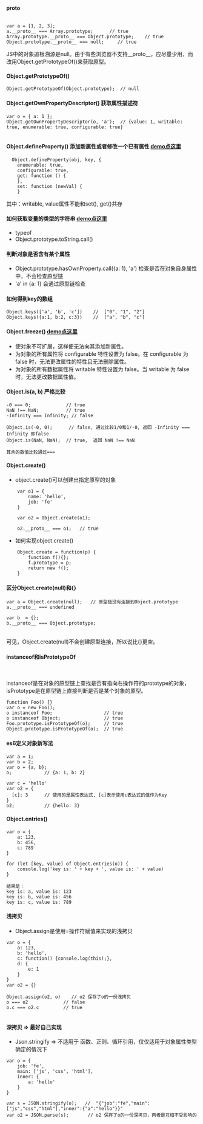 #### __proto__

```

var a = [1, 2, 3];
a.__proto__ === Array.prototype;      // true
Array.prototype.__proto__ === Object.prototype;    // true
Object.prototype.__proto__ === null;     // true

```
JS中的对象追根溯源是null。由于有些浏览器不支持__proto__，应尽量少用，而改用Object.getPrototypeOf()来获取原型。

#### Object.getPrototypeOf()   

```
Object.getPrototypeOf(Object.prototype);  // null

```

#### Object.getOwnPropertyDescriptor() 获取属性描述符

```
var o = { a: 1 };
Object.getOwnPropertyDescriptor(o, 'a');  // {value: 1, writable: true, enumerable: true, configurable: true}


```

#### Object.defineProperty() 添加新属性或者修改一个已有属性 [demo点这里](https://github.com/baoendemao/javascript-summary/tree/master/demos/demo-object/object-1.js)
```
  Object.defineProperty(obj, key, {
    enumerable: true,
    configurable: true,
    get: function () {
    },
    set: function (newVal) {
    }
```

其中：writable, value属性不能和set(), get()共存
<br/>

#### 如何获取变量的类型的字符串  [demo点这里](https://github.com/baoendemao/javascript-summary/tree/master/demos/demo-object/object-2.js)
* typeof 
* Object.prototype.toString.call()
#### 判断对象是否含有某个属性
* Object.prototype.hasOwnProperty.call({a: 1}, 'a') 检查是否在对象自身属性中，不会检查原型链
* 'a' in {a: 1} 会通过原型链检查
#### 如何得到key的数组
```
Object.keys(['a', 'b', 'c'])    //  ["0", "1", "2"]
Object.keys({a:1, b:2, c:3})    //  ["a", "b", "c"] 
```
#### Object.freeze()  [demo点这里](https://github.com/baoendemao/javascript-summary/tree/master/demos/demo-object/object-3.js)
* 使对象不可扩展，这样便无法向其添加新属性。
* 为对象的所有属性将 configurable 特性设置为 false。在 configurable 为 false 时，无法更改属性的特性且无法删除属性。
* 为对象的所有数据属性将 writable 特性设置为 false。当 writable 为 false 时，无法更改数据属性值。
#### Object.is(a, b)  严格比较

```
-0 === 0;             // true
NaN !== NaN;          // true
-Infinity === Infinity; // false

Object.is(-0, 0);      // false, 通过比较1/0和1/-0, 返回 -Infinity === Infinity 即false
Object.is(NaN, NaN);  // true,  返回 NaN !== NaN

其余的数值比较通过===

```

#### Object.create()
* object.create()可以创建出指定原型的对象
```
	var o1 = {
		name: 'hello',
		job: 'fe'
	}

	var o2 = Object.create(o1);

	o2.__proto__ === o1;   // true
```
* 如何实现object.create()
```
	Object.create = function(p) {
		function f(){};
		f.prototype = p;
		return new f();
	}

```
#### 区分Object.create(null)和{}

```
var a = Object.create(null);   // 原型链没有连接到Object.prototype
a.__proto__ === undefined

var b  = {};
b.__proto__ === Object.prototype;

```
<br/>
可见，Object.create(null)不会创建原型连接，所以说比{}更空。


#### instanceof和isPrototypeOf

<br/>

instanceof是在对象的原型链上查找是否有指向右操作符的prototype的对象，isPrototype是在原型链上直接判断是否是某个对象的原型。

```
function Foo() {}
var o = new Foo();
o instanceof Foo;                   // true
o instanceof Object;                // true
Foo.prototype.isPrototypeOf(o);     // true
Object.prototype.isPrototypeOf(o);  // true

```

#### es6定义对象新写法
```
var a = 1;
var b = 2;
var o = {a, b};
o;            // {a: 1, b: 2}

var c = 'hello'
var o2 = {
  [c]: 3      // 使用的是属性表达式, [c]表示使用c表达式的值作为Key 
}
o2;           // {hello: 3}

```
#### Object.entries()
```
var o = {
	a: 123,
	b: 456,
	c: 789
}

for (let [key, value] of Object.entries(o)) {
	console.log('key is: ' + key + ', value is: ' + value)
}

结果是： 
key is: a, value is: 123
key is: b, value is: 456
key is: c, value is: 789

```

#### 浅拷贝
* Object.assign是使用=操作符赋值来实现的浅拷贝

```
var o = {
	a: 123,
	b: 'hello',
	c: function() {console.log(this);},
	d: {
		e: 1
	}
}
var o2 = {}

Object.assign(o2, o)    // o2 保存了o的一份浅拷贝
o === o2             // false
o.c === o2.c         // true 


```

#### 深拷贝 => 最好自己实现
* Json.stringify => 不适用于 函数、正则、循环引用，仅仅适用于对象属性类型确定的情况下
```
var o = {
	job: 'fe',
	main: ['js', 'css', 'html'],
	inner: {
		a: 'hello'
	}
}

var s = JSON.stringify(o);   //  "{"job":"fe","main":["js","css","html"],"inner":{"a":"hello"}}"
var o2 = JSON.parse(s);       // o2 保存了o的一份深拷贝，两者是互相不受影响的

```